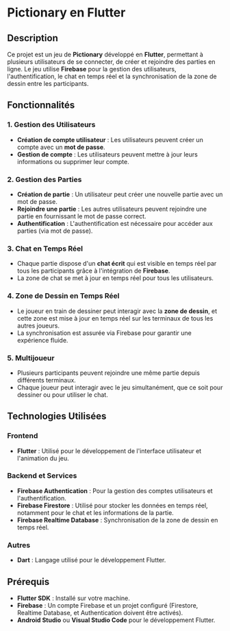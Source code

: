 # Pictionary en Flutter

## Description

Ce projet est un jeu de **Pictionary** développé en **Flutter**, permettant à plusieurs utilisateurs de se connecter, de créer et rejoindre des parties en ligne. Le jeu utilise **Firebase** pour la gestion des utilisateurs, l'authentification, le chat en temps réel et la synchronisation de la zone de dessin entre les participants.

## Fonctionnalités

### 1. Gestion des Utilisateurs
- **Création de compte utilisateur** : Les utilisateurs peuvent créer un compte avec un **mot de passe**.
- **Gestion de compte** : Les utilisateurs peuvent mettre à jour leurs informations ou supprimer leur compte.

### 2. Gestion des Parties
- **Création de partie** : Un utilisateur peut créer une nouvelle partie avec un mot de passe.
- **Rejoindre une partie** : Les autres utilisateurs peuvent rejoindre une partie en fournissant le mot de passe correct.
- **Authentification** : L'authentification est nécessaire pour accéder aux parties (via mot de passe).

### 3. Chat en Temps Réel
- Chaque partie dispose d'un **chat écrit** qui est visible en temps réel par tous les participants grâce à l'intégration de **Firebase**.
- La zone de chat se met à jour en temps réel pour tous les utilisateurs.

### 4. Zone de Dessin en Temps Réel
- Le joueur en train de dessiner peut interagir avec la **zone de dessin**, et cette zone est mise à jour en temps réel sur les terminaux de tous les autres joueurs.
- La synchronisation est assurée via Firebase pour garantir une expérience fluide.

### 5. Multijoueur
- Plusieurs participants peuvent rejoindre une même partie depuis différents terminaux.
- Chaque joueur peut interagir avec le jeu simultanément, que ce soit pour dessiner ou pour utiliser le chat.

## Technologies Utilisées

### Frontend
- **Flutter** : Utilisé pour le développement de l'interface utilisateur et l'animation du jeu.
  
### Backend et Services
- **Firebase Authentication** : Pour la gestion des comptes utilisateurs et l'authentification.
- **Firebase Firestore** : Utilisé pour stocker les données en temps réel, notamment pour le chat et les informations de la partie.
- **Firebase Realtime Database** : Synchronisation de la zone de dessin en temps réel.
  
### Autres
- **Dart** : Langage utilisé pour le développement Flutter.

## Prérequis

- **Flutter SDK** : Installé sur votre machine.
- **Firebase** : Un compte Firebase et un projet configuré (Firestore, Realtime Database, et Authentication doivent être activés).
- **Android Studio** ou **Visual Studio Code** pour le développement Flutter.

